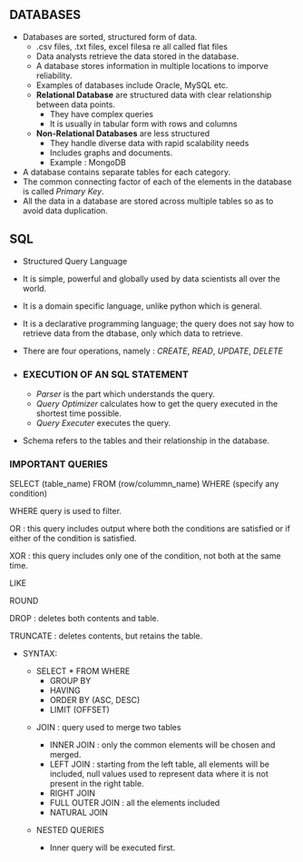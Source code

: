 ## DATABASES

- Databases are sorted, structured form of data.
  * .csv files, .txt files, excel filesa re all called flat files
  * Data analysts retrieve the data stored in the database.
  * A database stores information in multiple locations to imporve reliability.
  * Examples of databases include Oracle, MySQL etc.
  * **Relational Database** are structured data with clear relationship between data points.
    + They have complex queries
    + It is usually in tabular form with rows and columns
  * **Non-Relational Databases** are less structured
    + They handle diverse data with rapid scalability needs
    + Includes graphs and documents.
    + Example : MongoDB
- A database contains separate tables for each category.
- The common connecting factor of each of the elements in the database is called *Primary Key*.
- All the data in a database are stored across multiple tables so as to avoid data duplication.

## SQL 

- Structured Query Language
- It is simple, powerful and globally used by data scientists all over the world.
- It is a domain specific language, unlike python which is general.
- It is a declarative programming language; the query does not say how to retrieve data from the dtabase, only which data to retrieve.
- There are four operations, namely : *CREATE*, *READ*, *UPDATE*, *DELETE*

- ### EXECUTION OF AN SQL STATEMENT
  + *Parser* is the part which understands the query.
  + *Query Optimizer* calculates how to get the query executed in the shortest time possible.
  + *Query Executer* executes the query.
 
- Schema refers to the tables and their relationship in the database.

### IMPORTANT QUERIES

SELECT (table_name)
FROM (row/colummn_name)
WHERE (specify any condition)

WHERE query is used to filter.

OR : this query includes output where both the conditions are satisfied or if either of the condition is satisfied.

XOR : this query includes only one of the condition, not both at the same time.

LIKE

ROUND

DROP : deletes both contents and table.

TRUNCATE : deletes contents, but retains the table.

- SYNTAX:
  * SELECT * FROM<table> WHERE
    + GROUP BY
    + HAVING
    + ORDER BY (ASC, DESC)
    + LIMIT (OFFSET)
   
- JOIN : query used to merge two tables
  * INNER JOIN : only the common elements will be chosen and merged.
  * LEFT JOIN : starting from the left table, all elements will be included, null values used to represent data where it is not present in the right table.
  * RIGHT JOIN 
  * FULL OUTER JOIN : all the elements included
  * NATURAL JOIN
   
- NESTED QUERIES
  * Inner query will be executed first.
